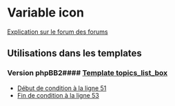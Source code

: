 # Variable icon
[Explication sur le forum des forums](http://forum.forumactif.com/t294113-listing-des-variables#icon)
## Utilisations dans les templates
### Version phpBB2#### [Template topics_list_box](subsilver/topics_list_box.md)
* [Début de condition à la ligne 51](../subsilver/topics_list_box.tpl#L51)
* [Fin de condition à la ligne 53](../subsilver/topics_list_box.tpl#L53)